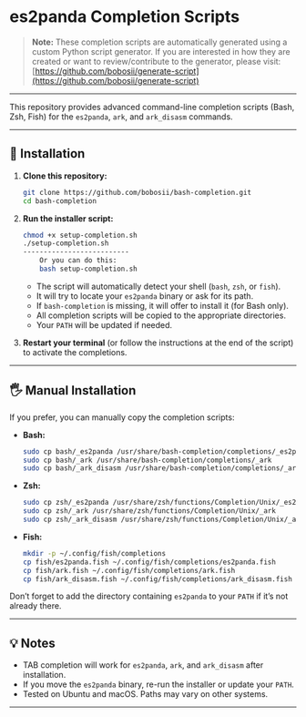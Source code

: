 # es2panda Completion Scripts

> **Note:**
> These completion scripts are automatically generated using a custom Python script generator.
> If you are interested in how they are created or want to review/contribute to the generator, please visit:
> [https://github.com/bobosii/generate-script](https://github.com/bobosii/generate-script)

---

This repository provides advanced command-line completion scripts (Bash, Zsh, Fish) for the `es2panda`, `ark`, and `ark_disasm` commands.

---

## 🚀 Installation

1. **Clone this repository:**
    ```bash
    git clone https://github.com/bobosii/bash-completion.git
    cd bash-completion
    ```

2. **Run the installer script:**
    ```bash
    chmod +x setup-completion.sh
    ./setup-completion.sh
    --------------------------
        Or you can do this:
        bash setup-completion.sh
    ```

    - The script will automatically detect your shell (`bash`, `zsh`, or `fish`).
    - It will try to locate your `es2panda` binary or ask for its path.
    - If `bash-completion` is missing, it will offer to install it (for Bash only).
    - All completion scripts will be copied to the appropriate directories.
    - Your `PATH` will be updated if needed.

3. **Restart your terminal** (or follow the instructions at the end of the script) to activate the completions.

---

## 🖐️ Manual Installation

If you prefer, you can manually copy the completion scripts:

- **Bash:**
    ```bash
    sudo cp bash/_es2panda /usr/share/bash-completion/completions/_es2panda
    sudo cp bash/_ark /usr/share/bash-completion/completions/_ark
    sudo cp bash/_ark_disasm /usr/share/bash-completion/completions/_ark_disasm
    ```

- **Zsh:**
    ```bash
    sudo cp zsh/_es2panda /usr/share/zsh/functions/Completion/Unix/_es2panda
    sudo cp zsh/_ark /usr/share/zsh/functions/Completion/Unix/_ark
    sudo cp zsh/_ark_disasm /usr/share/zsh/functions/Completion/Unix/_ark_disasm
    ```

- **Fish:**
    ```bash
    mkdir -p ~/.config/fish/completions
    cp fish/es2panda.fish ~/.config/fish/completions/es2panda.fish
    cp fish/ark.fish ~/.config/fish/completions/ark.fish
    cp fish/ark_disasm.fish ~/.config/fish/completions/ark_disasm.fish
    ```

Don’t forget to add the directory containing `es2panda` to your `PATH` if it’s not already there.

---

## 💡 Notes

- TAB completion will work for `es2panda`, `ark`, and `ark_disasm` after installation.
- If you move the `es2panda` binary, re-run the installer or update your `PATH`.
- Tested on Ubuntu and macOS. Paths may vary on other systems.

---

